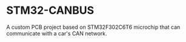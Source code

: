 # STM32-CANBUS
A custom PCB project based on STM32F302C6T6 microchip that can communicate with a car's CAN network.
